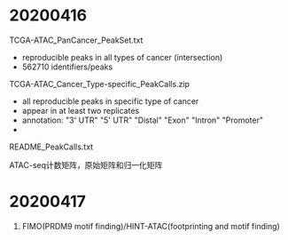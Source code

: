 # 20200416
TCGA-ATAC_PanCancer_PeakSet.txt
- reproducible peaks in all types of cancer (intersection)
- 562710 identifiers/peaks

TCGA-ATAC_Cancer_Type-specific_PeakCalls.zip
- all reproducible peaks in specific type of cancer
- appear in at least two replicates 
- annotation: "3' UTR"   "5' UTR"   "Distal"   "Exon"     "Intron"   "Promoter"
- 

README_PeakCalls.txt

ATAC-seq计数矩阵，原始矩阵和归一化矩阵

# 20200417
1. FIMO(PRDM9 motif finding)/HINT-ATAC(footprinting and motif finding)


<!--stackedit_data:
eyJoaXN0b3J5IjpbNjkwNDA4MjgwLC0xNDI0MDQ1NjE3LC00ND
M3MTgzODQsLTEwODEyMTIwMjgsLTQ3MzY4MjcyNywxNTg2MDM4
NjU0XX0=
-->